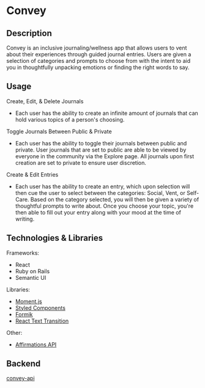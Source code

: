 # Convey 

## Description 

Convey is an inclusive journaling/wellness app that allows users to vent about their experiences through guided journal entries. Users are given a selection of categories and prompts to choose from with the intent to aid you in thoughtfully unpacking emotions or finding the right words to say. 


## Usage

Create, Edit, & Delete Journals 
- Each user has the ability to create an infinite amount of journals that can hold various topics of a person's choosing. 

Toggle Journals Between Public & Private
- Each user has the ability to toggle their journals between public and private. User journals that are set to public are able to be viewed by everyone in the community via the Explore page. All journals upon first creation are set to private to ensure user discretion. 

Create & Edit Entries
- Each user has the ability to create an entry, which upon selection will then cue the user to select between the categories: Social, Vent, or Self-Care. Based on the category selected, you will then be given a variety of thoughtful prompts to write about. Once you choose your topic, you're then able to fill out your entry along with your mood at the time of writing. 


## Technologies & Libraries

Frameworks: 
- React
- Ruby on Rails
- Semantic UI


Libraries: 
- [Moment.js](https://momentjs.com/)
- [Styled Components](https://styled-components.com/)
- [Formik](https://formik.org/)
- [React Text Transition](https://github.com/WinterCore/react-text-transition#readme)

Other: 
- [Affirmations API](https://github.com/annthurium/affirmations)


## Backend 
[convey-api](https://github.com/fangbalm/convey-api)

